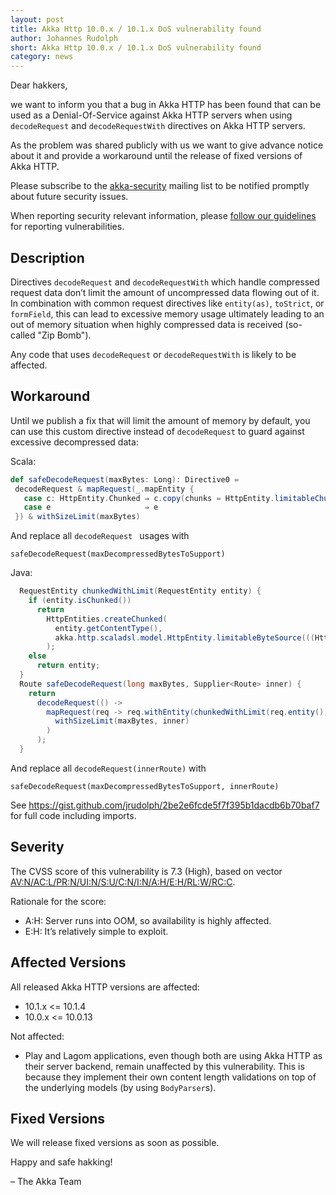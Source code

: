 ```yaml
---
layout: post
title: Akka Http 10.0.x / 10.1.x DoS vulnerability found
author: Johannes Rudolph
short: Akka Http 10.0.x / 10.1.x DoS vulnerability found
category: news
---
```


Dear hakkers,

we want to inform you that a bug in Akka HTTP has been found that can be used as a Denial-Of-Service against Akka HTTP servers
when using `decodeRequest` and `decodeRequestWith` directives on Akka HTTP servers.

As the problem was shared publicly with us we want to give advance notice about it and provide a workaround until the release
of fixed versions of Akka HTTP.

Please subscribe to the [akka-security](https://groups.google.com/forum/#!forum/akka-security) mailing list to be
notified promptly about future security issues.

When reporting security relevant information, please [follow our guidelines](https://doc.akka.io/docs/akka-http/current/security.html#reporting-vulnerabilities)
for reporting vulnerabilities.

## Description

Directives `decodeRequest` and `decodeRequestWith` which handle compressed request data don’t limit the amount of uncompressed
data flowing out of it. In combination with common request directives like `entity(as)`, `toStrict`, or `formField`, this can lead
to excessive memory usage ultimately leading to an out of memory situation when highly compressed data is received
(so-called "Zip Bomb").

Any code that uses `decodeRequest` or `decodeRequestWith` is likely to be affected.

## Workaround

Until we publish a fix that will limit the amount of memory by default, you can use this custom directive instead of
`decodeRequest` to guard against excessive decompressed data:

Scala:

```scala
def safeDecodeRequest(maxBytes: Long): Directive0 =
 decodeRequest & mapRequest(_.mapEntity {
   case c: HttpEntity.Chunked ⇒ c.copy(chunks = HttpEntity.limitableChunkSource(c.chunks))
   case e                     ⇒ e
 }) & withSizeLimit(maxBytes)
```

And replace all `decodeRequest ` usages with

```
safeDecodeRequest(maxDecompressedBytesToSupport)
```

Java:

```java
  RequestEntity chunkedWithLimit(RequestEntity entity) {
    if (entity.isChunked())
      return
        HttpEntities.createChunked(
          entity.getContentType(),
          akka.http.scaladsl.model.HttpEntity.limitableByteSource(((HttpEntity.Chunked)entity).getDataBytes().asScala()).asJava()
        );
    else
      return entity;
  }
  Route safeDecodeRequest(long maxBytes, Supplier<Route> inner) {
    return
      decodeRequest(() ->
        mapRequest(req -> req.withEntity(chunkedWithLimit(req.entity())), () ->
          withSizeLimit(maxBytes, inner)
        )
      );
  }
```

And replace all `decodeRequest(innerRoute)` with

```
safeDecodeRequest(maxDecompressedBytesToSupport, innerRoute)
```

See https://gist.github.com/jrudolph/2be2e6fcde5f7f395b1dacdb6b70baf7 for full code including imports.

## Severity

The CVSS score of this vulnerability is 7.3 (High), based on vector
[AV:N/AC:L/PR:N/UI:N/S:U/C:N/I:N/A:H/E:H/RL:W/RC:C](https://nvd.nist.gov/vuln-metrics/cvss/v3-calculator?vector=AV:N/AC:L/PR:N/UI:N/S:U/C:N/I:N/A:H/E:H/RL:W/RC:C).

Rationale for the score:

 * A:H: Server runs into OOM, so availability is highly affected.
 * E:H: It’s relatively simple to exploit.

## Affected Versions

All released Akka HTTP versions are affected:

 * 10.1.x <= 10.1.4
 * 10.0.x <= 10.0.13
 

Not affected:

 * Play and Lagom applications, even though both are using Akka HTTP as their server backend, remain unaffected by this vulnerability. This is because they implement their own content length validations on top of the underlying models (by using `BodyParser`s).

## Fixed Versions

We will release fixed versions as soon as possible.

Happy and safe hakking!

– The Akka Team

